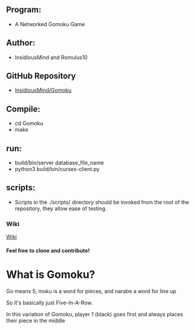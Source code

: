 ## Program:
 - A Networked Gomoku Game

## Author:
  - InsidiousMind and Romulus10

## GitHub Repository
 - [InsidiousMind/Gomoku](https://github.com/InsidiousMind/Gomoku)

## Compile:
 - cd Gomoku
 - make

## run:
 - build/bin/server database_file_name
 - python3 build/bin/curses-client.py

## scripts:
 - Scripts in the ./scripts/ directory should be invoked from the root of the repository, they allow ease of testing.

### Wiki
[Wiki](https://github.com/InsidiousMind/Gomoku/wiki)

#### Feel free to clone and contribute!

# What is Gomoku?

Go means 5, moku is a word for pieces, and narabe a word for line up

So it's basically just Five-In-A-Row.

In this variation of Gomoku, player 1 (black) goes first and always places their piece in the middle

